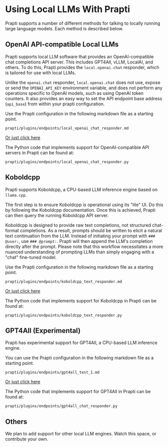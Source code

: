 # Using Local LLMs With Prapti

Prapti supports a number of different methods for talking to locally running large language models. Each method is described below.

## OpenAI API-compatible Local LLMs

Prapti supports local LLM software that provides an OpenAI-compatible chat completions API server. This includes GPT4All, vLLM, LocalAI, and others. To do this,
Prapti provides the `local.openai.chat` responder, which is tailored for use with local LLMs.

Unlike the `openai.chat` responder, `local.openai.chat` does not use, expose or send the
`OPENAI_API_KEY` environment variable, and does not perform any operations specific
to OpenAI models, such as using OpenAI token counters. It also provides an easy way to set the API endpoint base address (`api_base`) from within your prapti configuration.

Use the Prapti configuration in the following markdown file as a starting point.

```
prapti/plugins/endpoints/local_openai_chat_responder.md
```

[Or just click here](../prapti/plugins/endpoints/local_openai_chat_responder.md)

The Python code that implements support for OpenAI-compatible API servers in Prapti can be found at:

```
prapti/plugins/endpoints/local_openai_chat_responder.py
```

## Koboldcpp

Prapti supports Koboldcpp, a CPU-based LLM inference engine based on `llama.cpp`.

The first step is to ensure Koboldcpp is operational using its "lite" UI. Do this by
following the Koboldcpp documentation. Once this is achieved, Prapti can then
query the running Koboldcpp API server.

Koboldcpp is designed to provide raw text completions, not structured chat-format
completions. As a result, prompts should be written to elicit a natural text
continuation from the LLM. Instead of initiating your prompt with `### @user:`,
use `### @prompt:`. Prapti will then append the LLM's completion directly after
the prompt. Please note that this workflow necessitates a more nuanced understanding
of prompting LLMs than simply engaging with a "chat" fine-tuned model.

Use the Prapti configuration in the following markdown file as a starting point.

```
prapti/plugins/endpoints/koboldcpp_text_responder.md
```

[Or just click here](../prapti/plugins/endpoints/koboldcpp_text_responder.md)

The Python code that implements support for Koboldcpp in Prapti can be found at:

```
prapti/plugins/endpoints/koboldcpp_text_responder.py
```

## GPT4All (Experimental)

Prapti has experimental support for GPT4All, a CPU-based LLM inference engine.

You can use the Prapti configuration in the following markdown file as a starting point.

```
prapti/plugins/endpoints/gpt4all_test_1.md
```

[Or just click here](../prapti/plugins/endpoints/gpt4all_test_1.md)

The Python code that implements support for GPT4All in Prapti can be found at:

```
prapti/plugins/endpoints/gpt4all_chat_responder.py
```

## Others

We plan to add support for other local LLM engines. Watch this space, or contribute your own.
